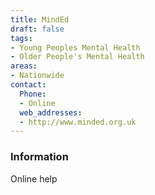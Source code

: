 ```yaml
---
title: MindEd
draft: false
tags:
- Young Peoples Mental Health
- Older People's Mental Health
areas:
- Nationwide
contact:
  Phone:
  - Online  
  web_addresses:
  - http://www.minded.org.uk
---
```


### Information
Online help

